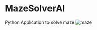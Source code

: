 # MazeSolverAI
Python Application to solve maze
![maze](https://github.com/BerkBBaran/MazeSolverAI/assets/77628484/2bb44259-3b94-4c63-bebd-80b1ac6fe6db)
